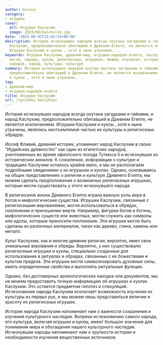 ```yaml
---
author: morava
category:
- игрушки
cover:
  alt: Игрушки Каслухим
  image: 2023/08/kaschulim.jpg
date: '2023-08-03T15:45:53+00:00'
description: История исчезнувших народов всегда окутана загадками и тайнами, и народ
  Каслухим, предположительно обитавший в Древнем Египте, не является исключением.
  Игрушки Каслухим и куклы , хотя и ныне утрачены,...
keywords: Игрушки Каслухим, древний-мир, игрушки-народов-египта, каслухим, игрушки,
  могли, народа, куклы, религиозных, игрушках, можем, изучения, история, исчезнувших,
  народов, народ, культуры, культуре
summary: История исчезнувших народов всегда окутана загадками и тайнами, и народ Каслухим,
  предположительно обитавший в Древнем Египте, не является исключением. Игрушки Каслухим
  и куклы , хотя и ныне утрачены,...
tag:
- древний-мир
- игрушки-народов-египта
title: Игрушки Каслухим
url: /igrushki-kasluhim/
---
```


История исчезнувших народов всегда окутана загадками и тайнами, и народ Каслухим, предположительно обитавший в Древнем Египте, не является исключением. Игрушки Каслухим и куклы , хотя и ныне утрачены, являлись неотъемлемой частью их культуры и религиозных обрядов.

Иосиф Флавий, древний историк, упоминает народ Каслухим в своих "Иудейских древностях" как один из египетских народов, уничтоженных во время эфиопского похода Тутмоса II и исчезнувших из исторических анналов. К сожалению, информации о культуре и традициях Каслухим осталось крайне мало, и мы не располагаем подробными сведениями о их игрушках и куклах. Однако, основываясь на общих представлениях о религии и культуре Древнего Египта, мы можем сделать предположения о возможных религиозных игрушках, которые могли существовать у этого исчезнувшего народа.

В религиозной жизни Древнего Египта играла важную роль вера в богов и мифологические существа. Игрушки Каслухим, связанные с религиозными верованиями, могли использоваться в обрядах, поклонении и приношении жертв. Например, фигурки богов и богинь, мифологических существ или животных, могли служить как символы или идолы, которым приносили поклонение. Эти игрушки могли быть сделаны из различных материалов, таких как дерево, глина, камень или металл.

Культ Каслухим, как и многие древние религии, вероятно, имел свои уникальные верования и обряды. Вероятно, у них существовали религиозные игрушки и куклы, специально созданные для использования в ритуалах и обрядах, связанных с их божествами и культом предков. Эти игрушки могли символизировать духовные силы, иметь определенные свойства и выполнять ритуальные функции.

Однако, без достоверных археологических находок или документов, мы не можем предоставить точную информацию об игрушках и куклах Каслухим. Это остается предметом гипотез и спекуляций. Исчезновение народа Каслухим исключает возможность изучения их культуры из первых рук, и мы можем лишь представиться величие и красоту их религиозных игрушек.

История народа Каслухим напоминает нам о важности сохранения и изучения культурного наследия. Вопреки исчезновению самого народа, его культура, включая игрушки и куклы, имеет большое значение для понимания мира и обогащения нашего культурного наследия. Исчезнувшие народы напоминают нам о хрупкости истории и необходимости изучения вещественных источников.